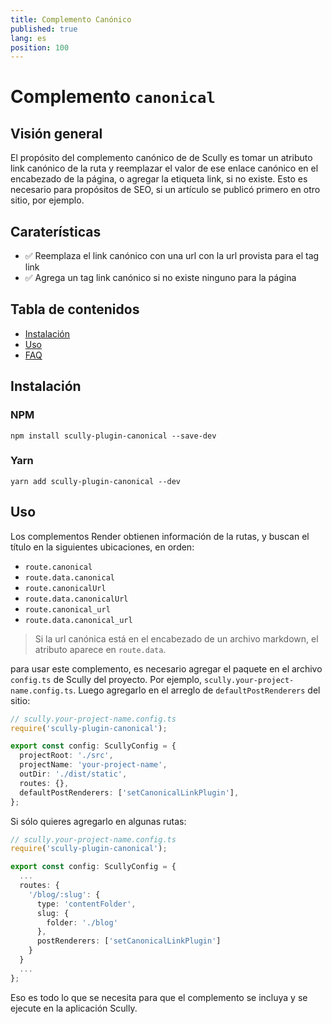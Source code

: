 ```yaml
---
title: Complemento Canónico
published: true
lang: es
position: 100
---
```


# Complemento `canonical`

<div class="docs-link_table">
  <a class="homepage" href="https://github.com/pjlamb12/scully-plugin-canonical"></a>
  <a class="repository" href="https://github.com/pjlamb12/scully-plugin-canonical"></a>
</div>

## Visión general

El propósito del complemento canónico de de Scully es tomar un atributo link canónico de la ruta y reemplazar el valor de ese enlace canónico en el encabezado de la página, o agregar la etiqueta link, si no existe. Esto es necesario para propósitos de SEO, si un artículo se publicó primero en otro sitio, por ejemplo.

## Caraterísticas

- ✅ Reemplaza el link canónico con una url con la url provista para el tag link
- ✅ Agrega un tag link canónico si no existe ninguno para la página

## Tabla de contenidos

- [Instalación](#Instalación)
- [Uso](#uso)
- [FAQ](#faq)

## Instalación

### NPM

`npm install scully-plugin-canonical --save-dev`

### Yarn

`yarn add scully-plugin-canonical --dev`

## Uso

Los complementos Render obtienen información de la rutas, y buscan el título en la siguientes ubicaciones, en orden:

- `route.canonical`
- `route.data.canonical`
- `route.canonicalUrl`
- `route.data.canonicalUrl`
- `route.canonical_url`
- `route.data.canonical_url`

> Si la url canónica está en el encabezado de un archivo markdown, el atributo aparece en `route.data`.

para usar este complemento, es necesario agregar el paquete en el archivo `config.ts` de Scully del proyecto. Por ejemplo, `scully.your-project-name.config.ts`.
Luego agregarlo en el arreglo de `defaultPostRenderers` del sitio:

```ts
// scully.your-project-name.config.ts
require('scully-plugin-canonical');

export const config: ScullyConfig = {
  projectRoot: './src',
  projectName: 'your-project-name',
  outDir: './dist/static',
  routes: {},
  defaultPostRenderers: ['setCanonicalLinkPlugin'],
};
```

Si sólo quieres agregarlo en algunas rutas:

```ts
// scully.your-project-name.config.ts
require('scully-plugin-canonical');

export const config: ScullyConfig = {
  ...
  routes: {
    '/blog/:slug': {
      type: 'contentFolder',
      slug: {
        folder: './blog'
      },
      postRenderers: ['setCanonicalLinkPlugin']
    }
  }
  ...
};
```

Eso es todo lo que se necesita para que el complemento se incluya y se ejecute en la aplicación Scully.
